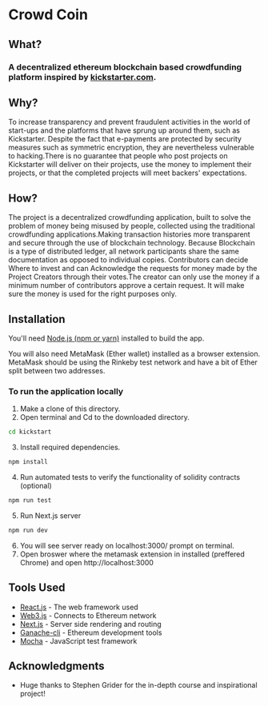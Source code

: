 # Crowd Coin

## What?
### A decentralized ethereum blockchain based crowdfunding platform inspired by [kickstarter.com](https://www.kickstarter.com).

## Why?
To increase transparency and prevent fraudulent activities in the world of start-ups and the platforms that have sprung up around them, such as Kickstarter. Despite the fact that e-payments are protected by security measures such as symmetric encryption, they are nevertheless vulnerable to hacking.There is no guarantee that people who post projects on Kickstarter will deliver on their projects, use the money to implement their projects, or that the completed projects will meet backers' expectations. 

## How?

The project is a decentralized crowdfunding application, built to solve the problem of money being misused by people, collected using the traditional crowdfunding applications.Making transaction histories more transparent and secure through the use of blockchain technology. Because Blockchain is a type of distributed ledger, all network participants share the same documentation as opposed to individual copies. Contributors can decide Where to invest and can Acknowledge the requests for money made by the Project Creators through their votes.The creator can only use the money if a minimum number of contributors approve a certain request. It will make sure the money is used for the right purposes only.

## Installation

You'll need [Node.js (npm or yarn)](https://docs.npmjs.com/getting-started) installed to build the app.

You will also need MetaMask (Ether wallet) installed as a browser extension. MetaMask should be using the Rinkeby test network and have a bit of Ether split between two addresses.

### To run the application locally

1. Make a clone of this directory.
2. Open terminal and Cd to the downloaded directory.
```sh
cd kickstart
```
3. Install required dependencies.
```sh
npm install
```
4. Run automated tests to verify the functionality of solidity contracts (optional)
```sh
npm run test
```
5. Run Next.js server
```sh
npm run dev
```
6. You will see server ready on localhost:3000/  prompt on terminal.
7. Open broswer where the metamask extension in installed (preffered Chrome) and open http://localhost:3000

## Tools Used
* [React.js](https://reactjs.org/docs/getting-started.html) - The web framework used
* [Web3.js](https://web3js.readthedocs.io/en/v1.2.4/) - Connects to Ethereum network
* [Next.js](https://nextjs.org/docs) - Server side rendering and routing
* [Ganache-cli](https://github.com/trufflesuite/ganache-cli) - Ethereum development tools
* [Mocha](https://mochajs.org/#getting-started) - JavaScript test framework

## Acknowledgments
* Huge thanks to Stephen Grider for the in-depth course and inspirational project!